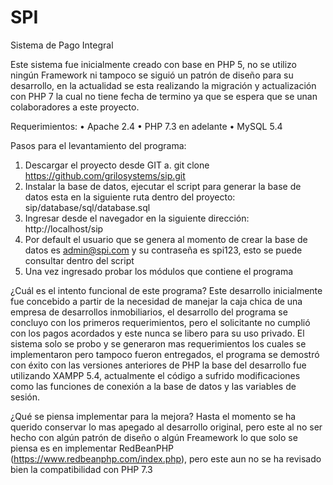 # SPI
Sistema de Pago Integral

Este sistema fue inicialmente creado con base en PHP 5, no se utilizo ningún Framework ni tampoco se siguió un patrón de diseño para su desarrollo, en la actualidad se esta realizando la migración y actualización con PHP 7 la cual no tiene fecha de termino ya que se espera que se unan colaboradores a este proyecto.

Requerimientos:
•	Apache 2.4
•	PHP 7.3 en adelante
•	MySQL 5.4

Pasos para el levantamiento del programa:
1.	Descargar el proyecto desde GIT
a.	git clone https://github.com/grilosystems/sip.git
2.	Instalar la base de datos, ejecutar el script para generar la base de datos esta en la siguiente ruta dentro del proyecto: sip/database/sql/database.sql
3.	Ingresar desde el navegador en la siguiente dirección: http://localhost/sip
4.	Por default el usuario que se genera al momento de crear la base de datos es admin@spi.com y su contraseña es spi123, esto se puede consultar dentro del script
5.	Una vez ingresado probar los módulos que contiene el programa

¿Cuál es el intento funcional de este programa?
Este desarrollo inicialmente fue concebido a partir de la necesidad de manejar la caja chica de una empresa de desarrollos inmobiliarios, el desarrollo del programa se concluyo con los primeros requerimientos, pero el solicitante no cumplió con los pagos acordados y este nunca se libero para su uso privado.
El sistema solo se probo y se generaron mas requerimientos los cuales se implementaron pero tampoco fueron entregados, el programa se demostró con éxito con las versiones anteriores de PHP la base del desarrollo fue utilizando XAMPP 5.4, actualmente el código a sufrido modificaciones como las funciones de conexión a la base de datos y las variables de sesión.

¿Qué se piensa implementar para la mejora?
Hasta el momento se ha querido conservar lo mas apegado al desarrollo original, pero este al no ser hecho con algún patrón de diseño o algún Freamework lo que solo se piensa es en implementar RedBeanPHP (https://www.redbeanphp.com/index.php), pero este aun no se ha revisado bien la compatibilidad con PHP 7.3
